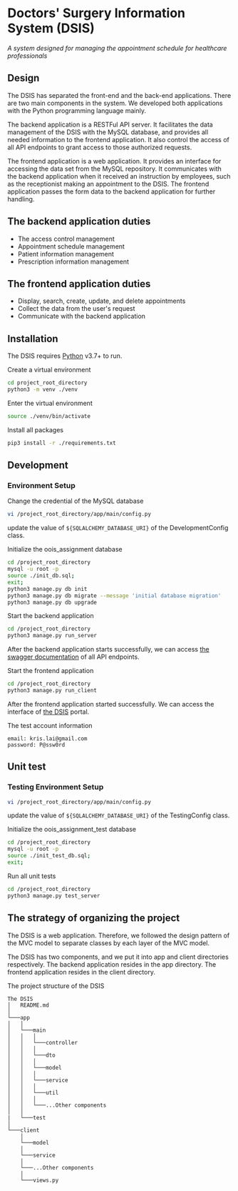 # Doctors' Surgery Information System (DSIS)
*A system designed for managing the appointment schedule for healthcare professionals*

## Design
The DSIS has separated the front-end and the back-end applications. There are two main components in the system. We developed both applications with the Python programming language mainly.

The backend application is a RESTFul API server. It facilitates the data management of the DSIS with the MySQL database, and provides all needed information to the frontend application. It also control the access of all API endpoints to grant access to those authorized requests.

The frontend application is a web application. It provides an interface for accessing the data set from the MySQL repository. It communicates with the backend application when it received an instruction by employees, such as the receptionist making an appointment to the DSIS. The frontend application passes the form data to the backend application for further handling.

## The backend application duties
- The access control management
- Appointment schedule management
- Patient information management
- Prescription information management

## The frontend application duties
- Display, search, create, update, and delete appointments
- Collect the data from the user's request
- Communicate with the backend application

## Installation

The DSIS requires [Python](https://www.python.org/downloads/source/) v3.7+ to run.

Create a virtual environment

```sh
cd project_root_directory
python3 -m venv ./venv
```

Enter the virtual environment

```sh
source ./venv/bin/activate
```

Install all packages
```sh
pip3 install -r ./requirements.txt
```

## Development
### Environment Setup
Change the credential of the MySQL database
```sh
vi /project_root_directory/app/main/config.py
```
update the value of `${SQLALCHEMY_DATABASE_URI}` of the DevelopmentConfig class.

Initialize the oois_assignment database
```sh
cd /project_root_directory
mysql -u root -p
source ./init_db.sql;
exit;
python3 manage.py db init
python3 manage.py db migrate --message 'initial database migration'
python3 manage.py db upgrade
```

Start the backend application
```sh
cd /project_root_directory
python3 manage.py run_server
```

After the backend application starts successfully, we can access [the swagger documentation](http://127.0.0.1:5000/api) of all API endpoints.

Start the frontend application
```sh
cd /project_root_directory
python3 manage.py run_client
```

After the frontend application started successfully. We can access the interface of [the DSIS](http;//127.0.0.1:5050/login) portal.

The test account information
```
email: kris.lai@gmail.com
password: P@ssw0rd
```

## Unit test
### Testing Environment Setup
```sh
vi /project_root_directory/app/main/config.py
```
update the value of `${SQLALCHEMY_DATABASE_URI}` of the TestingConfig class.

Initialize the oois_assignment_test database
```sh
cd /project_root_directory
mysql -u root -p
source ./init_test_db.sql;
exit;
```

Run all unit tests
```sh
cd /project_root_directory
python3 manage.py test_server
```

## The strategy of organizing the project
The DSIS is a web application. Therefore, we followed the design pattern of the MVC model to separate classes by each layer of the MVC model.

The DSIS has two components, and we put it into app and client directories respectively. The backend application resides in the app directory. The frontend application resides in the client directory. 


The project structure of the DSIS
```
The DSIS
│   README.md   
│
└───app
│   │
│   └───main
│   │   │
│   │   └───controller
│   │   │
│   │   └───dto
│   │   │
│   │   └───model
│   │   │
│   │   └───service
│   │   │
│   │   └───util
│   │   │
│   │   └───...Other components
│   │
|   └───test
│
└───client
    │
    └───model
    │
    └───service
    │
    └───...Other components
    │
    └───views.py

```
